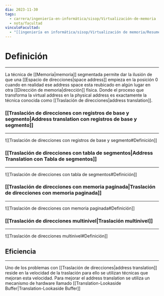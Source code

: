```yaml
---
dia: 2023-11-30
tags:
  - carrera/ingeniería-en-informática/sisop/Virtualización-de-memoria
  - nota/facultad
vinculoFacultad:
  - "[[ingeniería en informática/sisop/Virtualización de memoria/Resumen.md]]"
---
```

# Definición
---
La técnica de [[Memoria|memoria]] segmentada permite dar la ilusión de que una [[Espacio de direcciones|space address]] empieza en la posición $0$ cuando en realidad ese address space esta reubicado en algún lugar en otra [[Dirección de memoria|dirección]] física. Donde el proceso que transforma la virtual address en la physical address es exactamente la técnica conocida como [[Traslación de direcciones|address translation]]. 

### [[Traslación de direcciones con registros de base y segmento|Address translation con registros de base y segmento]]
---
![[Traslación de direcciones con registros de base y segmento#Definición]]

### [[Traslación de direcciones con tabla de segmentos|Address Translation con Tabla de segmentos]]
---
![[Traslación de direcciones con tabla de segmentos#Definición]]

### [[Traslación de direcciones con memoria paginada|Traslación de direcciones con memoria paginada]]
---
![[Traslación de direcciones con memoria paginada#Definición]]

### [[Traslación de direcciones multinivel|Traslación multinivel]]
---
![[Traslación de direcciones multinivel#Definición]]

## Eficiencia
---
Uno de los problemas con [[Traslación de direcciones|address translation]] reside en la velocidad de la traslación para ello se utilizan técnicas que mejoran esta velocidad. Para mejorar el address translation se utiliza un mecanismo de hardware llamado [[Translation-Lookaside Buffer|Translation-Lookaside Buffer]]